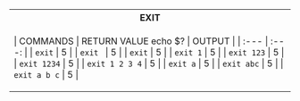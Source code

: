 <div align="center">
<table>
<tr><th>EXIT</th>
<tr><td>

| COMMANDS        | RETURN VALUE echo $?  | OUTPUT |
| :---            | :---:                 |
| `exit`          | 5	|
| `exit `         | 5	|
| ` exit `        | 5	|
| `exit 1`        | 5	|
| `exit 123`      | 5	|
| `exit 1234`     | 5	|
| `exit 1 2 3 4`  | 5	|
| `exit a`        | 5	|
| `exit abc`      | 5	|
| `exit a b c`    | 5	|

</td></tr> </table>
</div>
